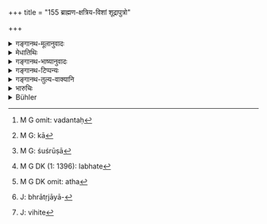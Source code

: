 +++
title = "155 ब्राह्मण-क्षत्रिय-विशां शूद्रापुत्रो"

+++

<details><summary>गङ्गानथ-मूलानुवादः</summary>

Of the Brāhmaṇa, the Kṣatriya and the Vaiśya, the son born of a Śūdra wife is not an inheritor of property; his property shall consist of whatever his father may give to him.—(155)
</details>

<details><summary>मेधातिथिः</summary>

**न रिक्थभाक् **द्विजातीनां** शूद्रापुत्रः** । किं सदा । नेत्याह- **यद् एवास्य पिता दद्यात् तत्** । **अस्य** पित्रा दशमांशकल्पना कृता **तद् एव** तत् तस्य, तदधिकं पैत्रिकं नान्यल् लभते । तत्रापि शङ्खेनोक्तम्- "न शूद्रपुत्रो ऽर्थभागी । यद् एवास्य पिता दद्यात् स एव तस्य भागो, गोमिथुनं त्व् अपरं दद्युः" । "विभागकाले भ्रातरः" इति वाक्यशेषः । 

- <u>अन्ये</u> त्व् अनूढायाः शूद्रायाः पुत्रस्येमं विधिम् इच्छन्ति । न ह्य् अत्र विवाहलिङ्गं किंचिद् अस्तीति वदन्तः[^४५०] । जातिविशेषवचनः शूद्राशब्दः । अतो यद् एवास्य पिता दद्यात्, अतो यद् अस्य प्रजीवनं पित्रा दत्तं तद् एव दातव्यम् । अथ तेन काचिद्[^४५१] विभागकल्पना कृता, यावज्जीवं जीवनाय, तदा तद् एवास्य धनं न भ्रातृभिः किंचिद् दातव्यम् । यथा गौतमः शूद्रापुत्रप्रकरण एवाह- "अपरिग्रहीतास्व् अपि शुश्रूषुश्[^४५२] चेल् लभेत[^४५३] वृत्तिमूलम् अन्तेवासिविधिना" (ग्ध् २८.३९) इति । 


[^४५३]:
     M G DK (1: 1396): labhate


[^४५२]:
     M G: śuśrūṣā


[^४५१]:
     M G: kā


[^४५०]:
     M G omit: vadantaḥ

- <u>तेषां</u> मते क्षत्रियवैश्ययोर् अनूढयोर् जाता रिक्थहराः प्राप्नुवन्ति । तत्र च कियान् अंश इति न ज्ञायते । "यावान् अंश ऊढयोः" इति चेत्, तत्रापि नोढाग्रहणं न लिङ्गं वचनं नास्ति । 

- <u>कथं</u> नास्ति ।

- "<u>एक</u> एवौरसः पुत्रः" (म्ध् ९.१६३) इति धर्मपत्नीष्व् औरसो न चानूढयोर् जातानाम् औरसलक्षणम् अस्ति । उक्तं च "अनियुक्तासुतश् चैव" (म्ध् ९.१४३) इत्यादि । 

- <u>अथ</u>[^४५४] अभ्रातृजायाविषयम्[^४५५] एतत् । तत्र किल नियोगे विहते[^४५६] "अनियुक्तासुतः" (म्ध् ९.१४३) इति प्रतिषेधे ऽपि, तद्विषया बुद्धिर् उपजायते । 


[^४५६]:
     J: vihite


[^४५५]:
     J: bhrātṛjāyā-


[^४५४]:
     M G DK omit: atha

- <u>अत्राप्य्</u> अस्ति तर्हि जातमात्रेष्व् इति । तस्मात् परस्त्रीषु नियोगेन विना "अनियुक्तासुताः" सर्वेषां च तेषां प्रजीवनम् उक्तम् ॥ ९.१५५ ॥
</details>

<details><summary>गङ्गानथ-भाष्यानुवादः</summary>

The son born of the *Śūdra* wife of the twice-born persons is not
an^(‘)inheritor of property.’—Is that so always?—No; ‘*whatever* *his*
*father may give to him*’—*i.e*., the ‘tenth part’ which the father may
have allotted to him—that shall be his property; and he obtains nothing
more out of his paternal property.

In this connection, it has been declared by Śaṅkha—‘The son of the Śūdra
wife is not entitled to inheritance;—his share consists of whatever his
father gives him; *at the time of partition, however, his brothers may
give him a pair of bullocks in addition*’;—this latter sentence forming
a subsequent addition.

Others hold that what is said in the present text refers to the son of
the *unmarried Śūdra* woman;—their argument being that there is nothing
in the text indicative of the woman being one that has been duly
married,—all that the term ‘*Śūdra*’ denotes is the particular caste.
Hence, the meaning is that for the son of such a woman, ‘*whatever the
father gives him*,’—that is, the provision that his father makes for his
maintenance, or any share that he may have allotted to him for his
maintenance during his life-time,—that shall be his property,—and his
brothers need not give him anything. Says Gautama in the section dealing
with the son of a *Śūdra* wife—‘As regards the sons of unmarried wives,
they shall, if they are obedient, receive enough for subsistence, in the
manner of pupils.’ (28—39)

According to the view of these men, however, the sons born of unmarried
*Kṣatriya* and *Vaiśya* wives would be entitled to inheritance; and it
is not known to what share these would be entitled.

It might be asserted that—“Their share shall be the same as that of the
sons of married wives; since there is no word, either directly or
indirectly indicative of the fact that the mothers shall be *married*
wives. For all that is said is that—‘the legitimate son alone shall
inherit the property’ (163); which distinctly mentions the ‘legitimate’
son, born of the legally married wife *↓* and the qualities of the
‘legitimate’ son can never be present in those born of *unmarried*
wives, and further, it has been declared that ‘the son of the
unauthorised woman...... is not entitled to any share’ (143). It might
be urged that this last passage refers to the *brothers wife*; as it is
only in connection with her that ‘authorisation’ has been sanctioned; so
that when the text used the term ‘unauthorised’ it must be taken as
referring to her alone.”

But in the present case also, there is dear indication of the fact that
sons become entitled to ‘subsistence’ as soon as they are born
(irrespectively of all other conditions). Hence, the term ‘unauthorised’
also refers in general to the wives of other persons. And all these sons
(of married or unmarried wives) are entitled to subsistence.—(155)
</details>

<details><summary>गङ्गानथ-टिप्पन्यः</summary>

“The son of a Śūdra wife receives no share of his father’s estate in
case the mother was not legally married’ (Medhātithi; ‘others,’ in
Kullūka),—or in case he is destitute of good qualities (Kullūka and
Rāghavānanda). According to Medhātithi and Nārāyaṇa ‘*na rikthabhāk*’
means ‘receives no larger share than one-tenth, except if the father has
given more to him.”—Buhler.

This verse is quoted in *Vivādaratnākara* (p. 535), which adds the
following notes:—‘According to *Lakṣmīdhara* the meaning is that ‘if the
father gives anything to the son of his Śūdra wife, he should give only
the tenth part of his property’;—Halāyudha and Pārijāta hold that the
verse denies all share to the son of the Śūdra mother who is not a
married wife.

It is quoted in *Parāśaramādhava* (Vyavahāra, p. 343); which adds that
this refers only to such property as may be given by way of an
affectionate present; and hence there is no incompatibility with those
texts that deny to the said son any part of the landed property.

It is quoted in *Aparārka* (p. 735), which notes that this debarring
from inheritance is meant for those cases where the son in question has
already received some affectionate presents from the father;—or that the
verse may be taken to mean that the son is not entitled to anything more
than the tenth share of the property.

It is quoted in *Vyavahāramayūkha* (p. 45) as debarring from all
inheritance the son of a *śūdra* mother, who is not a legally married
wife;—and by Jīmūtavāhana (*Dāyabhāga*, p. 219), which says that this
denial of heritance refers only to those cases where the śūdra son has
already got the tenth part of the father’s property, during the latter’s
life-time, through his favour.
</details>

<details><summary>गङ्गानथ-तुल्य-वाक्यानि</summary>

**(verses 9.149-157)  
**

See Comparative notes for [Verse
9.149](http://www.wisdomlib.org/hinduism/book/manusmriti-with-the-commentary-of-medhatithi/d/doc201526.html#comparative-notes "English translation of verse").
</details>

<details><summary>भारुचिः</summary>

पित्रधीनो ऽस्यांश इत्य् अयम् अपरः कल्पो गुणसंबन्धापेक्षः पूर्वविधेः । एवं च सति पूर्वोत्तरयोर् विरोधाद् अनयोर् विकल्पो गुण[संबन्धापे]क्षः । अथ वा अनूढाशूद्रापुत्रस्यायं विधिर् ज्ञेयः । पूर्वस् तूढापुत्रस्य । तथा च गौतमः शूद्रप्रकरण आहापरिगृहीतास्व् अपि "शुश्रूषुश् चेल् लभेत वृत्तिमूलम् अन्तेवासिविधिना" ॥ ९.१५५ ॥
</details>

<details><summary>Bühler</summary>

155	The son of a Brahmana, a Kshatriya, and a Vaisya by a Sudra (wife) receives no share of the inheritance; whatever his father may give to him, that shall be his property.
</details>

